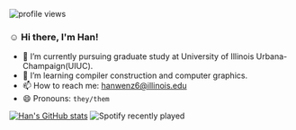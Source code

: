 <!--
**chwwhc/chwwhc** is a ✨ _special_ ✨ repository because its `README.md` (this file) appears on your GitHub profile.

Here are some ideas to get you started:

- 🔭 I’m currently working on ...
- 🌱 I’m currently learning ...
- 👯 I’m looking to collaborate on ...
- 🤔 I’m looking for help with ...
- 💬 Ask me about ...
- 📫 How to reach me: ...
- 😄 Pronouns: ...
- ⚡ Fun fact: ...
-->
![profile views](https://komarev.com/ghpvc/?username=chwwhc&style=for-the-badge&color=ff69b4)
### :relaxed: Hi there, I'm Han!

- 🔭 I’m currently pursuing graduate study at University of Illinois Urbana-Champaign(UIUC).
- 🌱 I’m learning compiler construction and computer graphics.
- 📫 How to reach me: hanwenz6@illinois.edu
- 😄 Pronouns: `they/them`

[![Han's GitHub stats](https://github-readme-stats.vercel.app/api?username=chwwhc)](https://github.com/chwwhc/github-readme-stats)
![Spotify recently played](https://spotify-recently-played-readme.vercel.app/api?user=31ipucbbgtms3edvhi6ycunbmsfy&unique=1)
